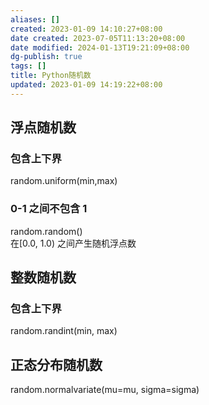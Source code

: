 ```yaml
---
aliases: []
created: 2023-01-09 14:10:27+08:00
date created: 2023-07-05T11:13:20+08:00
date modified: 2024-01-13T19:21:09+08:00
dg-publish: true
tags: []
title: Python随机数
updated: 2023-01-09 14:19:22+08:00
---
```


## 浮点随机数
### 包含上下界
random.uniform(min,max)
### 0-1 之间不包含 1
random.random()  
在\[0.0, 1.0) 之间产生随机浮点数
## 整数随机数
### 包含上下界
random.randint(min, max)
## 正态分布随机数
random.normalvariate(mu=mu, sigma=sigma)